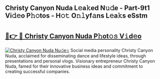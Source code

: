 ## Christy Canyon Nuda L𝚎a𝚔ed N𝚞𝚍e - Part-9t1 Vi𝚍𝚎o P𝚑𝚘tos - H𝚘𝚝 O𝚗𝚕yf𝚊ns L𝚎a𝚔s eSstm

# <h2><a href="http://kff3hi.oniu.top/?m=Christy+Canyon+Nuda">🔗👉 🔴 Christy Canyon Nuda P𝚑ot𝚘𝚜 V𝚒d𝚎o</a></h2>

[![Christy Canyon Nuda Nu𝚍e𝚜](https://i.imgur.com/0qMVB7G.gif)](http://kff3hi.oniu.top/?m=Christy+Canyon+Nuda)
Social media personality Christy Canyon Nuda, acclaimed for disseminating dance and lifestyle ideas, through presentations and personal vlogs. Visionary entrepreneur Christy Canyon Nuda, famed for their innovative business ideas and commitment to creating successful companies.  
